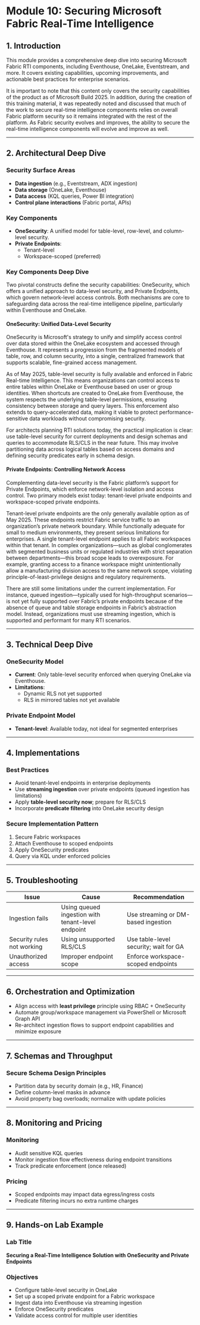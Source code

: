 # Module 10: Securing Microsoft Fabric Real-Time Intelligence

## 1. Introduction
This module provides a comprehensive deep dive into securing Microsoft Fabric RTI components, including Eventhouse, OneLake, Eventstream, and more. It covers existing capabilities, upcoming improvements, and actionable best practices for enterprise scenarios.

It is important to note that this content only covers the security capabilities of the product as of Microsoft Build 2025. In addition, during the creation of this training material, it was repeatedly noted and discussed that much of the work to secure real-time intelligence components relies on overall Fabric platform security so it remains integrated with the rest of the platform. As Fabric security evolves and improves, the ability to secure the real-time intelligence components will evolve and improve as well. 

---

## 2. Architectural Deep Dive

### Security Surface Areas
- **Data ingestion** (e.g., Eventstream, ADX ingestion)
- **Data storage** (OneLake, Eventhouse)
- **Data access** (KQL queries, Power BI integration)
- **Control plane interactions** (Fabric portal, APIs)

### Key Components
- **OneSecurity**: A unified model for table-level, row-level, and column-level security.
- **Private Endpoints**:
  - Tenant-level
  - Workspace-scoped (preferred)

### Key Components Deep Dive

Two pivotal constructs define the security capabilities: OneSecurity, which offers a unified approach to data-level security, and Private Endpoints, which govern network-level access controls. Both mechanisms are core to safeguarding data across the real-time intelligence pipeline, particularly within Eventhouse and OneLake.

#### OneSecurity: Unified Data-Level Security
OneSecurity is Microsoft's strategy to unify and simplify access control over data stored within the OneLake ecosystem and accessed through Eventhouse. It represents a progression from the fragmented models of table, row, and column security, into a single, centralized framework that supports scalable, fine-grained access management.

As of May 2025, table-level security is fully available and enforced in Fabric Real-time Intelligence. This means organizations can control access to entire tables within OneLake or Eventhouse based on user or group identities. When shortcuts are created to OneLake from Eventhouse, the system respects the underlying table-level permissions, ensuring consistency between storage and query layers. This enforcement also extends to query-accelerated data, making it viable to protect performance-sensitive data workloads without compromising security.

For architects planning RTI solutions today, the practical implication is clear: use table-level security for current deployments and design schemas and queries to accommodate RLS/CLS in the near future. This may involve partitioning data across logical tables based on access domains and defining security predicates early in schema design.

#### Private Endpoints: Controlling Network Access
Complementing data-level security is the Fabric platform’s support for Private Endpoints, which enforce network-level isolation and access control. Two primary models exist today: tenant-level private endpoints and workspace-scoped private endpoints.

Tenant-level private endpoints are the only generally available option as of May 2025. These endpoints restrict Fabric service traffic to an organization’s private network boundary. While functionally adequate for small to medium environments, they present serious limitations for enterprises. A single tenant-level endpoint applies to all Fabric workspaces within that tenant. In complex organizations—such as global conglomerates with segmented business units or regulated industries with strict separation between departments—this broad scope leads to overexposure. For example, granting access to a finance workspace might unintentionally allow a manufacturing division access to the same network scope, violating principle-of-least-privilege designs and regulatory requirements.

There are still some limitations under the current implementation. For instance, queued ingestion—typically used for high-throughput scenarios—is not yet fully supported over Fabric’s private endpoints because of the absence of queue and table storage endpoints in Fabric’s abstraction model. Instead, organizations must use streaming ingestion, which is supported and performant for many RTI scenarios. 

---

## 3. Technical Deep Dive

### OneSecurity Model
- **Current**: Only table-level security enforced when querying OneLake via Eventhouse.
- **Limitations**:
  - Dynamic RLS not yet supported
  - RLS in mirrored tables not yet available

### Private Endpoint Model
- **Tenant-level**: Available today, not ideal for segmented enterprises

---

## 4. Implementations

### Best Practices
- Avoid tenant-level endpoints in enterprise deployments
- Use **streaming ingestion** over private endpoints (queued ingestion has limitations)
- Apply **table-level security now**; prepare for RLS/CLS
- Incorporate **predicate filtering** into OneLake security design

### Secure Implementation Pattern
1. Secure Fabric workspaces
2. Attach Eventhouse to scoped endpoints
3. Apply OneSecurity predicates
4. Query via KQL under enforced policies

---

## 5. Troubleshooting

| Issue | Cause | Recommendation |
|-------|-------|----------------|
| Ingestion fails | Using queued ingestion with tenant-level endpoint | Use streaming or DM-based ingestion |
| Security rules not working | Using unsupported RLS/CLS | Use table-level security; wait for GA |
| Unauthorized access | Improper endpoint scope | Enforce workspace-scoped endpoints |

---

## 6. Orchestration and Optimization
- Align access with **least privilege** principle using RBAC + OneSecurity
- Automate group/workspace management via PowerShell or Microsoft Graph API
- Re-architect ingestion flows to support endpoint capabilities and minimize exposure

---

## 7. Schemas and Throughput

### Secure Schema Design Principles
- Partition data by security domain (e.g., HR, Finance)
- Define column-level masks in advance
- Avoid property bag overloads; normalize with update policies

---

## 8. Monitoring and Pricing

### Monitoring
- Audit sensitive KQL queries
- Monitor ingestion flow effectiveness during endpoint transitions
- Track predicate enforcement (once released)

### Pricing
- Scoped endpoints may impact data egress/ingress costs
- Predicate filtering incurs no extra runtime charges

---

## 9. Hands-on Lab Example

### Lab Title
**Securing a Real-Time Intelligence Solution with OneSecurity and Private Endpoints**

### Objectives
- Configure table-level security in OneLake
- Set up a scoped private endpoint for a Fabric workspace
- Ingest data into Eventhouse via streaming ingestion
- Enforce OneSecurity predicates
- Validate access control for multiple user identities
